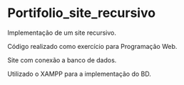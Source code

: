 # Portifolio_site_recursivo
Implementação de um site recursivo.

Código realizado como exercício para Programação Web.

Site com conexão a banco de dados.

Utilizado o XAMPP para a implementação do BD.
